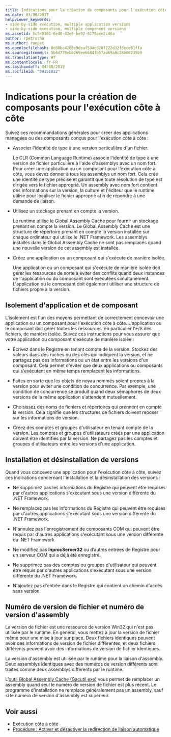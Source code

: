```yaml
---
title: Indications pour la création de composants pour l'exécution côte à côte
ms.date: 03/30/2017
helpviewer_keywords:
- side-by-side execution, multiple application versions
- side-by-side execution, multiple component versions
ms.assetid: 5c540161-6e40-42e9-be92-6175aee2c46a
author: rpetrusha
ms.author: ronpet
ms.openlocfilehash: 0e88ba4260e9deaf53ae828f222d32f8ece61ffa
ms.sourcegitcommit: 5b6d778ebb269ee6684fb57ad69a8c28b06235b9
ms.translationtype: HT
ms.contentlocale: fr-FR
ms.lasthandoff: 04/08/2019
ms.locfileid: "59151032"
---
```

# <a name="guidelines-for-creating-components-for-side-by-side-execution"></a>Indications pour la création de composants pour l'exécution côte à côte
Suivez ces recommandations générales pour créer des applications managées ou des composants conçus pour l'exécution côte à côte :  
  
-   Associer l'identité de type à une version particulière d'un fichier.  
  
     Le CLR (Common Language Runtime) associe l'identité de type à une version de fichier particulière à l'aide d'assemblys avec un nom fort. Pour créer une application ou un composant pour l'exécution côte à côte, vous devez donner à tous les assemblys un nom fort. Cela crée une identité de type précise et garantit que toute résolution de type est dirigée vers le fichier approprié. Un assembly avec nom fort contient des informations sur la version, la culture et l'éditeur que le runtime utilise pour localiser le fichier approprié afin de répondre à une demande de liaison.  
  
-   Utilisez un stockage prenant en compte la version.  
  
     Le runtime utilise le Global Assembly Cache pour fournir un stockage prenant en compte la version. Le Global Assembly Cache est une structure de répertoire prenant en compte la version installée sur chaque ordinateur qui utilise le .NET Framework. Les assemblys installés dans le Global Assembly Cache ne sont pas remplacés quand une nouvelle version de cet assembly est installée.  
  
-   Créez une application ou un composant qui s'exécute de manière isolée.  
  
     Une application ou un composant qui s'exécute de manière isolée doit gérer les ressources de sorte à éviter des conflits quand deux instances de l'application ou du composant sont exécutées simultanément. L'application ou le composant doit également utiliser une structure de fichiers propre à la version.  
  
## <a name="application-and-component-isolation"></a>Isolement d'application et de composant  
 L'isolement est l'un des moyens permettant de correctement concevoir une application ou un composant pour l'exécution côte à côte. L'application ou le composant doit gérer toutes les ressources, en particulier l'E/S des fichiers, de manière isolée. Suivez ces instructions pour vous assurer que votre application ou composant s'exécute de manière isolée :  
  
-   Écrivez dans le Registre en tenant compte de la version. Stockez des valeurs dans des ruches ou des clés qui indiquent la version, et ne partagez pas des informations ou un état entre les versions d'un composant. Cela permet d'éviter que deux applications ou composants qui s'exécutent en même temps remplacent les informations.  
  
-   Faites en sorte que les objets de noyau nommés soient propres à la version pour éviter une condition de concurrence. Par exemple, une condition de concurrence se produit quand deux sémaphores de deux versions de la même application s'attendent mutuellement.  
  
-   Choisissez des noms de fichiers et répertoires qui prennent en compte la version. Cela signifie que les structures de fichiers doivent reposer sur les informations de version.  
  
-   Créez des comptes et groupes d'utilisateur en tenant compte de la version. Les comptes et groupes d'utilisateurs créés par une application doivent être identifiés par la version. Ne partagez pas les comptes et groupes d'utilisateurs entre les versions d'une application.  
  
## <a name="installing-and-uninstalling-versions"></a>Installation et désinstallation de versions  
 Quand vous concevez une application pour l'exécution côte à côte, suivez ces indications concernant l'installation et la désinstallation des versions :  
  
-   Ne supprimez pas les informations du Registre qui peuvent être requises par d'autres applications s'exécutant sous une version différente du .NET Framework.  
  
-   Ne remplacez pas les informations du Registre qui peuvent être requises par d'autres applications s'exécutant sous une version différente du .NET Framework.  
  
-   N'annulez pas l'enregistrement de composants COM qui peuvent être requis par d'autres applications s'exécutant sous une version différente du .NET Framework.  
  
-   Ne modifiez pas **InprocServer32** ou d’autres entrées de Registre pour un serveur COM qui a déjà été enregistré.  
  
-   Ne supprimez pas des comptes ou groupes d'utilisateur qui peuvent être requis par d'autres applications s'exécutant sous une version différente du .NET Framework.  
  
-   N'ajoutez pas d'entrée dans le Registre qui contient un chemin d'accès sans version.  
  
## <a name="file-version-number-and-assembly-version-number"></a>Numéro de version de fichier et numéro de version d'assembly  
 La version de fichier est une ressource de version Win32 qui n'est pas utilisée par le runtime. En général, vous mettez à jour la version de fichier même pour une mise à jour sur place. Deux fichiers identiques peuvent avoir des informations de version de fichier différentes, et deux fichiers différents peuvent avoir des informations de version de fichier identiques.  
  
 La version d'assembly est utilisée par le runtime pour la liaison d'assembly. Deux assemblys identiques avec des numéros de version différents sont traités comme deux assemblys différents par le runtime.  
  
 L’[outil Global Assembly Cache (Gacutil.exe)](../../../docs/framework/tools/gacutil-exe-gac-tool.md) vous permet de remplacer un assembly quand seul le numéro de version de fichier est plus récent. Le programme d'installation ne remplace généralement pas un assembly, sauf si le numéro de version d'assembly est supérieur.  
  
## <a name="see-also"></a>Voir aussi

- [Exécution côte à côte](../../../docs/framework/deployment/side-by-side-execution.md)
- [Procédure : Activer et désactiver la redirection de liaison automatique](../../../docs/framework/configure-apps/how-to-enable-and-disable-automatic-binding-redirection.md)
